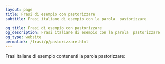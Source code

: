 ```yaml
---
layout: page
title: Frasi di esempio con pastorizzare 
subtitle: Frasi italiane di esempio con la parola  pastorizzare

og_title: Frasi di esempio con pastorizzare 
og_description: Frasi italiane di esempio con la parola  pastorizzare
og_type: website
permalink: /frasi/p/pastorizzare.html
---
```


Frasi italiane di esempio contenenti la parola pastorizzare:


